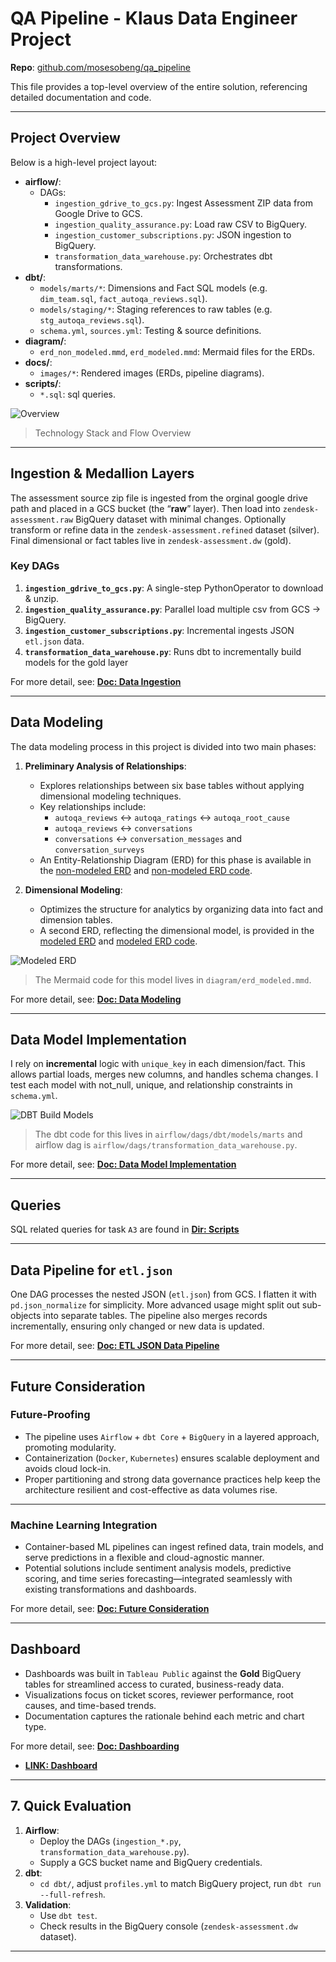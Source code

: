 


# QA Pipeline - Klaus Data Engineer Project

**Repo**: [github.com/mosesobeng/qa_pipeline](https://github.com/mosesobeng/qa_pipeline)

This file provides a top-level overview of the entire solution, referencing detailed documentation and code.

---

##  Project Overview

Below is a high-level project layout:

- **airflow/**:
  - DAGs: 
    - `ingestion_gdrive_to_gcs.py`: Ingest Assessment ZIP data from Google Drive to GCS.
    - `ingestion_quality_assurance.py`: Load raw CSV to BigQuery.
    - `ingestion_customer_subscriptions.py`: JSON ingestion to BigQuery.
    - `transformation_data_warehouse.py`: Orchestrates dbt transformations.
- **dbt/**:
  - `models/marts/*`: Dimensions and Fact SQL models (e.g. `dim_team.sql`, `fact_autoqa_reviews.sql`).
  - `models/staging/*`: Staging references to raw tables (e.g. `stg_autoqa_reviews.sql`).
  - `schema.yml`, `sources.yml`: Testing & source definitions.
- **diagram/**:
  - `erd_non_modeled.mmd`, `erd_modeled.mmd`: Mermaid files for the ERDs.
- **docs/**:
  - `images/*`: Rendered images (ERDs, pipeline diagrams).
- **scripts/**:
    - `*.sql`: sql queries.

![Overview](docs/images/overview.png "Overview")
> Technology Stack and Flow Overview
---

##  Ingestion & Medallion Layers

The assessment source zip file is ingested from the orginal google drive path and placed in a GCS bucket (the “**raw**” layer). Then load into `zendesk-assessment.raw` BigQuery dataset with minimal changes. Optionally transform or refine data in the `zendesk-assessment.refined` dataset (silver). Final dimensional or fact tables live in `zendesk-assessment.dw` (gold).

### Key DAGs
1. **`ingestion_gdrive_to_gcs.py`**: A single-step PythonOperator to download & unzip.  
2. **`ingestion_quality_assurance.py`**: Parallel load multiple csv from GCS → BigQuery.  
3. **`ingestion_customer_subscriptions.py`**: Incremental ingests JSON `etl.json` data.  
4. **`transformation_data_warehouse.py`**: Runs dbt to incrementally build models for the gold layer 

For more detail, see:
 **[Doc: Data Ingestion](docs/data_ingestion.md)**

---

##  Data Modeling

The data modeling process in this project is divided into two main phases:

1. **Preliminary Analysis of Relationships**:
   - Explores relationships between six base tables without applying dimensional modeling techniques.
   - Key relationships include:
     - `autoqa_reviews` ↔ `autoqa_ratings` ↔ `autoqa_root_cause`
     - `autoqa_reviews` ↔ `conversations`
     - `conversations` ↔ `conversation_messages` and `conversation_surveys`
   - An Entity-Relationship Diagram (ERD) for this phase is available in the [non-modeled ERD](docs/images/erd_non_modeled.png) and [non-modeled ERD code](diagram/erd_non_modeled.mmd).

2. **Dimensional Modeling**:
   - Optimizes the structure for analytics by organizing data into fact and dimension tables.
   - A second ERD, reflecting the dimensional model, is provided in the [modeled ERD](docs/images/erd_modeled.png) and [modeled ERD code](diagram/erd_modeled.mmd).

![Modeled ERD](docs/images/erd_modeled.png "Modeled ERD")

> The Mermaid code for this model lives in `diagram/erd_modeled.mmd`.

For more detail, see:
 **[Doc: Data Modeling](docs/data_model.md)**


---

##  Data Model Implementation

I rely on **incremental** logic with `unique_key` in each dimension/fact. This allows partial loads, merges new columns, and handles schema changes. I test each model with not_null, unique, and relationship constraints in `schema.yml`.

![DBT Build Models](docs/images/transformation_dag.png "DBT Build Models")

> The dbt code for this lives in `airflow/dags/dbt/models/marts` and airflow dag is `airflow/dags/transformation_data_warehouse.py`.

For more detail, see:
 **[Doc: Data Model Implementation](docs/data_model_implementation.md)**

---

##  Queries 

SQL related queries for task `A3` are found in **[Dir: Scripts](scripts/)**

---

##  Data Pipeline for `etl.json`

One DAG processes the nested JSON (`etl.json`) from GCS. I flatten it with `pd.json_normalize` for simplicity. More advanced usage might split out sub-objects into separate tables. The pipeline also merges records incrementally, ensuring only changed or new data is updated.


For more detail, see:
 **[Doc: ETL JSON Data Pipeline](docs/data_pipeline_for_json_file.md)**

---
##  Future Consideration 

###  Future-Proofing 

- The pipeline uses `Airflow` + `dbt Core` + `BigQuery` in a layered approach, promoting modularity.  
- Containerization (`Docker`, `Kubernetes`) ensures scalable deployment and avoids cloud lock-in.  
- Proper partitioning and strong data governance practices help keep the architecture resilient and cost-effective as data volumes rise.

---

###  Machine Learning Integration

- Container-based ML pipelines can ingest refined data, train models, and serve predictions in a flexible and cloud-agnostic manner.  
- Potential solutions include sentiment analysis models, predictive scoring, and time series forecasting—integrated seamlessly with existing transformations and dashboards.


For more detail, see:
 **[Doc: Future Consideration](docs/data_pipeline_for_json_file.md)**

---

##  Dashboard 

- Dashboards was built in `Tableau Public` against the **Gold** BigQuery tables for streamlined access to curated, business-ready data.  
- Visualizations focus on ticket scores, reviewer performance, root causes, and time-based trends.  
- Documentation captures the rationale behind each metric and chart type.

For more detail, see:
 **[Doc: Dashboarding](docs/dashboarding.md)**

- **[LINK: Dashboard ](https://public.tableau.com/app/profile/moses.obeng/viz/qa_dashboard_/Overview?publish=yes)**

---

## 7. Quick Evaluation

1. **Airflow**:  
   - Deploy the DAGs (`ingestion_*.py`, `transformation_data_warehouse.py`).  
   - Supply a GCS bucket name and BigQuery credentials.
2. **dbt**:  
   - `cd dbt/`, adjust `profiles.yml` to match BigQuery project, run `dbt run --full-refresh`.  
3. **Validation**:  
   - Use `dbt test`.  
   - Check results in the BigQuery console (`zendesk-assessment.dw` dataset).  



---


